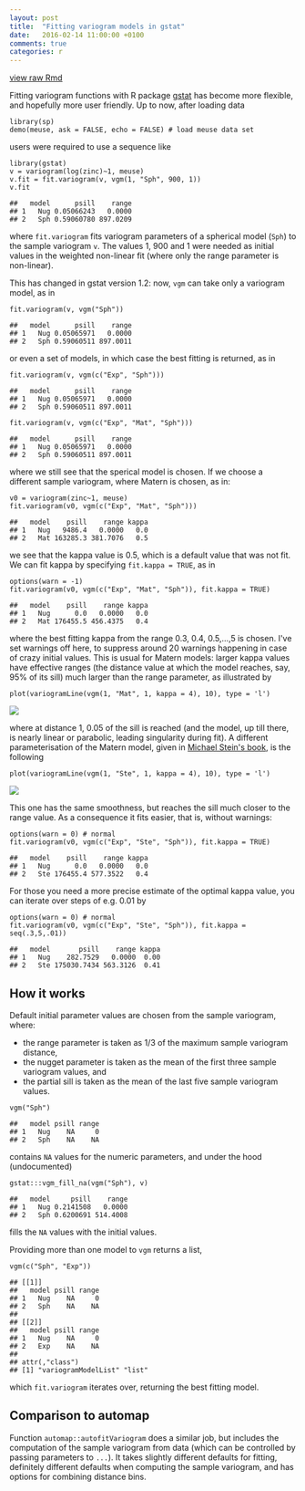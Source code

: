 ```yaml
---
layout: post
title:  "Fitting variogram models in gstat"
date:   2016-02-14 11:00:00 +0100
comments: true
categories: r
---
```


[view raw
Rmd](https://raw.githubusercontent.com/edzer/r-spatial/gh-pages/_rmd/2016-02-14-gstat-variogram-fitting.Rmd)

Fitting variogram functions with R package
[gstat](https://cran.r-project.org/package=gstat) has become more
flexible, and hopefully more user friendly. Up to now, after loading
data

    library(sp)
    demo(meuse, ask = FALSE, echo = FALSE) # load meuse data set

users were required to use a sequence like

    library(gstat)
    v = variogram(log(zinc)~1, meuse)
    v.fit = fit.variogram(v, vgm(1, "Sph", 900, 1))
    v.fit

    ##   model      psill    range
    ## 1   Nug 0.05066243   0.0000
    ## 2   Sph 0.59060780 897.0209

where `fit.variogram` fits variogram parameters of a spherical model
(`Sph`) to the sample variogram `v`. The values 1, 900 and 1 were needed
as initial values in the weighted non-linear fit (where only the range
parameter is non-linear).

This has changed in gstat version 1.2: now, `vgm` can take only a
variogram model, as in

    fit.variogram(v, vgm("Sph"))

    ##   model      psill    range
    ## 1   Nug 0.05065971   0.0000
    ## 2   Sph 0.59060511 897.0011

or even a set of models, in which case the best fitting is returned, as
in

    fit.variogram(v, vgm(c("Exp", "Sph")))

    ##   model      psill    range
    ## 1   Nug 0.05065971   0.0000
    ## 2   Sph 0.59060511 897.0011

    fit.variogram(v, vgm(c("Exp", "Mat", "Sph")))

    ##   model      psill    range
    ## 1   Nug 0.05065971   0.0000
    ## 2   Sph 0.59060511 897.0011

where we still see that the sperical model is chosen. If we choose a
different sample variogram, where Matern is chosen, as in:

    v0 = variogram(zinc~1, meuse)
    fit.variogram(v0, vgm(c("Exp", "Mat", "Sph")))

    ##   model    psill    range kappa
    ## 1   Nug   9486.4   0.0000   0.0
    ## 2   Mat 163285.3 381.7076   0.5

we see that the kappa value is 0.5, which is a default value that was
not fit. We can fit kappa by specifying `fit.kappa = TRUE`, as in

    options(warn = -1)
    fit.variogram(v0, vgm(c("Exp", "Mat", "Sph")), fit.kappa = TRUE)

    ##   model    psill    range kappa
    ## 1   Nug      0.0   0.0000   0.0
    ## 2   Mat 176455.5 456.4375   0.4

where the best fitting kappa from the range 0.3, 0.4, 0.5,...,5 is
chosen. I've set warnings off here, to suppress around 20 warnings
happening in case of crazy initial values. This is usual for Matern
models: larger kappa values have effective ranges (the distance value at
which the model reaches, say, 95% of its sill) much larger than the
range parameter, as illustrated by

    plot(variogramLine(vgm(1, "Mat", 1, kappa = 4), 10), type = 'l')

![](/r-spatial/images/vgm1-1.png)

where at distance 1, 0.05 of the sill is reached (and the model, up till
there, is nearly linear or parabolic, leading singularity during fit). A
different parameterisation of the Matern model, given in [Michael
Stein's book](https://www.springer.com/gp/book/9780387986296), is the
following

    plot(variogramLine(vgm(1, "Ste", 1, kappa = 4), 10), type = 'l')

![](/r-spatial/images/vgm2-1.png)

This one has the same smoothness, but reaches the sill much closer to
the range value. As a consequence it fits easier, that is, without
warnings:

    options(warn = 0) # normal
    fit.variogram(v0, vgm(c("Exp", "Ste", "Sph")), fit.kappa = TRUE)

    ##   model    psill    range kappa
    ## 1   Nug      0.0   0.0000   0.0
    ## 2   Ste 176455.4 577.3522   0.4

For those you need a more precise estimate of the optimal kappa value,
you can iterate over steps of e.g. 0.01 by

    options(warn = 0) # normal
    fit.variogram(v0, vgm(c("Exp", "Ste", "Sph")), fit.kappa = seq(.3,5,.01))

    ##   model       psill    range kappa
    ## 1   Nug    282.7529   0.0000  0.00
    ## 2   Ste 175030.7434 563.3126  0.41

How it works
------------

Default initial parameter values are chosen from the sample variogram,
where:

-   the range parameter is taken as 1/3 of the maximum sample variogram
    distance,
-   the nugget parameter is taken as the mean of the first three sample
    variogram values, and
-   the partial sill is taken as the mean of the last five sample
    variogram values.

<!-- -->

    vgm("Sph")

    ##   model psill range
    ## 1   Nug    NA     0
    ## 2   Sph    NA    NA

contains `NA` values for the numeric parameters, and under the hood
(undocumented)

    gstat:::vgm_fill_na(vgm("Sph"), v)

    ##   model     psill    range
    ## 1   Nug 0.2141508   0.0000
    ## 2   Sph 0.6200691 514.4008

fills the `NA` values with the initial values.

Providing more than one model to `vgm` returns a list,

    vgm(c("Sph", "Exp"))

    ## [[1]]
    ##   model psill range
    ## 1   Nug    NA     0
    ## 2   Sph    NA    NA
    ## 
    ## [[2]]
    ##   model psill range
    ## 1   Nug    NA     0
    ## 2   Exp    NA    NA
    ## 
    ## attr(,"class")
    ## [1] "variogramModelList" "list"

which `fit.variogram` iterates over, returning the best fitting model.

Comparison to automap
---------------------

Function `automap::autofitVariogram` does a similar job, but includes
the computation of the sample variogram from data (which can be
controlled by passing parameters to `...`). It takes slightly different
defaults for fitting, definitely different defaults when computing the
sample variogram, and has options for combining distance bins.
